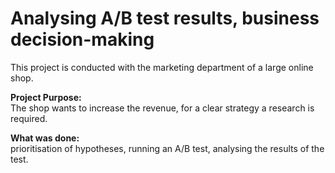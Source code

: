 # Analysing A/B test results, business decision-making
This project is conducted with the marketing department of a large online shop.

**Project Purpose:**  
The shop wants to increase the revenue, for a clear strategy a research is required.

**What was done:**  
prioritisation of hypotheses,
running an A/B test,
analysing the results of the test.
